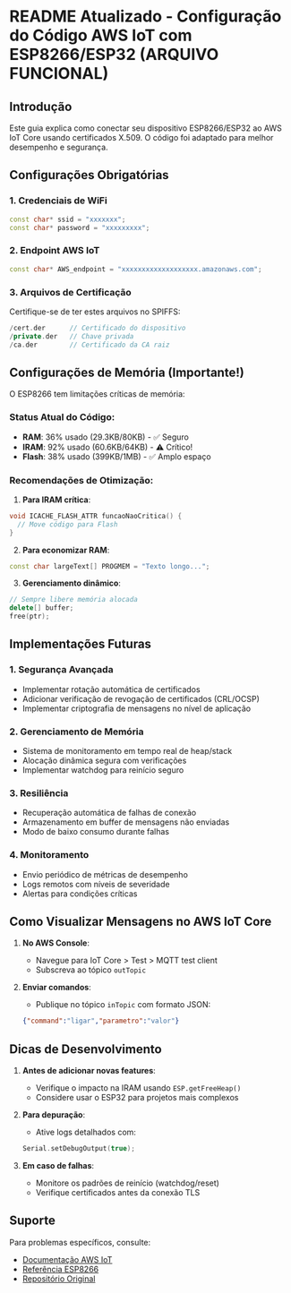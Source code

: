 # README Atualizado - Configuração do Código AWS IoT com ESP8266/ESP32 (ARQUIVO FUNCIONAL)

## Introdução
Este guia explica como conectar seu dispositivo ESP8266/ESP32 ao AWS IoT Core usando certificados X.509. O código foi adaptado para melhor desempenho e segurança.

## Configurações Obrigatórias

### 1. Credenciais de WiFi
```cpp
const char* ssid = "xxxxxxx";
const char* password = "xxxxxxxxx";
```

### 2. Endpoint AWS IoT
```cpp
const char* AWS_endpoint = "xxxxxxxxxxxxxxxxxxx.amazonaws.com";
```

### 3. Arquivos de Certificação
Certifique-se de ter estes arquivos no SPIFFS:
```cpp
/cert.der      // Certificado do dispositivo
/private.der   // Chave privada
/ca.der        // Certificado da CA raiz
```

## Configurações de Memória (Importante!)
O ESP8266 tem limitações críticas de memória:

### Status Atual do Código:
- **RAM**: 36% usado (29.3KB/80KB) - ✅ Seguro
- **IRAM**: 92% usado (60.6KB/64KB) - ⚠️ Crítico!
- **Flash**: 38% usado (399KB/1MB) - ✅ Amplo espaço

### Recomendações de Otimização:
1. **Para IRAM crítica**:
```cpp
void ICACHE_FLASH_ATTR funcaoNaoCritica() {
  // Move código para Flash
}
```

2. **Para economizar RAM**:
```cpp
const char largeText[] PROGMEM = "Texto longo...";
```

3. **Gerenciamento dinâmico**:
```cpp
// Sempre libere memória alocada
delete[] buffer; 
free(ptr);
```

## Implementações Futuras

### 1. Segurança Avançada
- Implementar rotação automática de certificados
- Adicionar verificação de revogação de certificados (CRL/OCSP)
- Implementar criptografia de mensagens no nível de aplicação

### 2. Gerenciamento de Memória
- Sistema de monitoramento em tempo real de heap/stack
- Alocação dinâmica segura com verificações
- Implementar watchdog para reinício seguro

### 3. Resiliência
- Recuperação automática de falhas de conexão
- Armazenamento em buffer de mensagens não enviadas
- Modo de baixo consumo durante falhas

### 4. Monitoramento
- Envio periódico de métricas de desempenho
- Logs remotos com níveis de severidade
- Alertas para condições críticas

## Como Visualizar Mensagens no AWS IoT Core

1. **No AWS Console**:
   - Navegue para IoT Core > Test > MQTT test client
   - Subscreva ao tópico `outTopic`

2. **Enviar comandos**:
   - Publique no tópico `inTopic` com formato JSON:
   ```json
   {"command":"ligar","parametro":"valor"}
   ```

## Dicas de Desenvolvimento

1. **Antes de adicionar novas features**:
   - Verifique o impacto na IRAM usando `ESP.getFreeHeap()`
   - Considere usar o ESP32 para projetos mais complexos

2. **Para depuração**:
   - Ative logs detalhados com:
   ```cpp
   Serial.setDebugOutput(true);
   ```

3. **Em caso de falhas**:
   - Monitore os padrões de reinício (watchdog/reset)
   - Verifique certificados antes da conexão TLS

## Suporte
Para problemas específicos, consulte:
- [Documentação AWS IoT](https://docs.aws.amazon.com/iot/)
- [Referência ESP8266](https://arduino-esp8266.readthedocs.io/)
- [Repositório Original](https://github.com/VeeruSubbuAmi)
